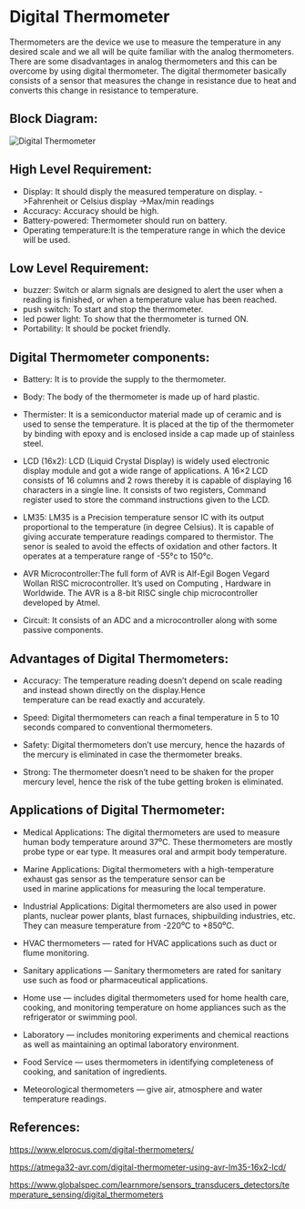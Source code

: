 # Digital Thermometer

Thermometers are the device we use to measure the temperature in any desired scale and we all will be quite familiar with the analog thermometers. There are some disadvantages in analog thermometers and this can be overcome by using digital thermometer.
The digital thermometer basically consists of a sensor that measures the change in resistance due to heat and converts this change in resistance to temperature.

## Block Diagram:


![Digital Thermometer](https://user-images.githubusercontent.com/80105220/154858576-0b69526c-3b68-4e8a-bae8-2338ffc56eee.jpg)


## High Level Requirement: 
* Display: It should disply the measured temperature on display.
         ->Fahrenheit or Celsius display
         ->Max/min readings
* Accuracy: Accuracy should be high.
* Battery-powered: Thermometer should run on battery.
* Operating temperature:It is the temperature range in which the device will be used.
## Low Level Requirement:
* buzzer: Switch or alarm signals are designed to alert the user when a reading is finished, or when a temperature value 
          has been reached.
* push switch: To start and stop the thermometer.
* led power light: To show that the thermometer is turned ON.
* Portability: It should be pocket friendly.

## Digital Thermometer components:
* Battery: It is to provide the supply to the thermometer.

* Body: The body of the thermometer is made up of hard plastic.

* Thermister: It is a semiconductor material made up of ceramic and is used to sense the temperature. It is placed at the 
  tip of the thermometer by binding with epoxy and is enclosed inside a cap made up of stainless steel.

* LCD (16x2): LCD (Liquid Crystal Display) is widely used electronic display module and got a wide range of applications. 
  A 16×2 LCD consists of 16 columns and 2 rows thereby it is capable of displaying 16 characters in a single line. 
  It consists of two registers, Command register used to store the command instructions given to the LCD.

* LM35: LM35 is a Precision temperature sensor IC with its output proportional to the temperature (in degree Celsius).
  It is capable of giving accurate temperature readings compared to thermistor. 
  The senor is sealed to avoid the effects of oxidation and other factors. 
  It operates at a temperature range of -55°c to 150°c.

* AVR Microcontroller:The full form of AVR is Alf-Egil Bogen Vegard Wollan RISC microcontroller. It’s used on Computing ,
  Hardware in Worldwide. 
  The AVR is a 8-bit RISC single chip microcontroller developed by Atmel. 

* Circuit: It consists of an ADC and a microcontroller along with some passive components.


## Advantages of Digital Thermometers:
* Accuracy: The temperature reading doesn’t depend on scale reading and instead shown directly on the display.Hence     
  temperature can be read exactly and accurately.

* Speed: Digital thermometers can reach a final temperature in 5 to 10 seconds compared to conventional thermometers.

* Safety: Digital thermometers don’t use mercury, hence the hazards of the mercury is eliminated in case the thermometer 
  breaks.

* Strong: The thermometer doesn’t need to be shaken for the proper mercury level, hence the risk of the tube getting 
  broken is eliminated.

## Applications of Digital Thermometer:
* Medical Applications: The digital thermometers are used to measure human body temperature around 37⁰C. These 
  thermometers are mostly probe type or ear type. It measures oral and armpit body temperature.

* Marine Applications: Digital thermometers with a high-temperature exhaust gas sensor as the temperature sensor can be   
  used in marine applications for measuring the local temperature.

* Industrial Applications: Digital thermometers are also used in power plants, nuclear power plants, blast furnaces, 
  shipbuilding industries, etc. They can measure temperature from -220⁰C to +850⁰C.

* HVAC thermometers — rated for HVAC applications such as duct or flume monitoring.

* Sanitary applications — Sanitary thermometers are rated for sanitary use such as food or pharmaceutical applications.

* Home use — includes digital thermometers used for home health care, cooking, and monitoring temperature on home 
  appliances such as the refrigerator or swimming pool.

* Laboratory — includes monitoring experiments and chemical reactions as well as maintaining an optimal laboratory 
  environment.

* Food Service — uses thermometers in identifying completeness of cooking, and sanitation of ingredients.

* Meteorological thermometers — give air, atmosphere and water temperature readings.

## References:
  https://www.elprocus.com/digital-thermometers/
  
  https://atmega32-avr.com/digital-thermometer-using-avr-lm35-16x2-lcd/

  https://www.globalspec.com/learnmore/sensors_transducers_detectors/temperature_sensing/digital_thermometers
